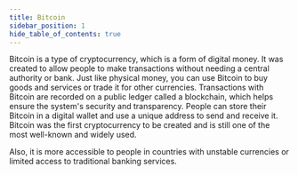 ```yaml
---
title: Bitcoin
sidebar_position: 1
hide_table_of_contents: true
---
```


Bitcoin is a type of cryptocurrency, which is a form of digital money. It was created to allow people to make transactions without needing a central authority or bank. Just like physical money, you can use Bitcoin to buy goods and services or trade it for other currencies. Transactions with Bitcoin are recorded on a public ledger called a blockchain, which helps ensure the system's security and transparency. People can store their Bitcoin in a digital wallet and use a unique address to send and receive it. Bitcoin was the first cryptocurrency to be created and is still one of the most well-known and widely used.

Also, it is more accessible to people in countries with unstable currencies or limited access to traditional banking services.
